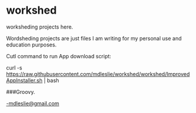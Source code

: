 # workshed
worksheding projects here.

Wordsheding projects are just files I am writing for my personal use and education purposes.

Cutl command to run App download script:


curl -s https://raw.githubusercontent.com/mdleslie/workshed/workshed/ImprovedAppInstaller.sh | bash


###Groovy.


-mdleslie@gmail.com
